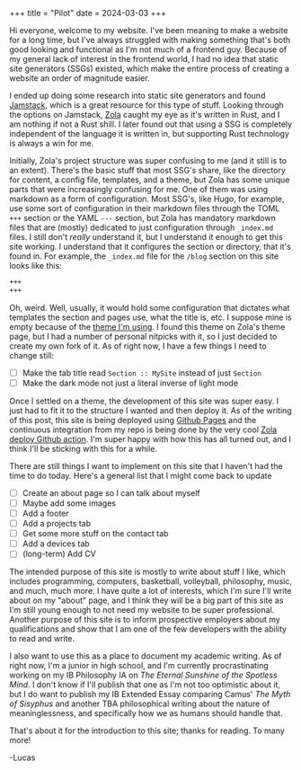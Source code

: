 +++
title = "Pilot"
date = 2024-03-03
+++

Hi everyone, welcome to my website. I've been meaning to make a website for a
long time, but I've always struggled with making something that's both good
looking and functional as I'm not much of a frontend guy. Because of my general
lack of interest in the frontend world, I had no idea that static site 
generators (SSGs) existed, which make the entire process of creating a website
an order of magnitude easier.

I ended up doing some research into static site generators and found [Jamstack](jamstack.io), 
which is a great resource for this type of stuff. Looking through the options 
on Jamstack, [Zola](https://www.getzola.org) caught my eye as it's written in 
Rust, and I am nothing if not a Rust shill. I later found out that using a 
SSG is completely independent of the language it is written in, but supporting 
Rust technology is always a win for me.

Initially, Zola's project structure was super confusing to me (and it still
is to an extent). There's the basic stuff that most SSG's share, like the 
directory for content, a config file, templates, and a theme, but Zola has some 
unique parts that were increasingly confusing for me. One of them was using
markdown as a form of configuration. Most SSG's, like Hugo, for example, use 
some sort of configuration in their markdown files through the TOML `+++` 
section or the YAML `---` section, but Zola has mandatory markdown files that 
are (mostly) dedicated to just configuration through `_index.md` files. I still
don't *really* understand it, but I understand it enough to get this site 
working. I understand that it configures the section or directory, that it's
found in. For example, the `_index.md` file for the `/blog` section on this site
looks like this:
```md
+++
+++
```
Oh, weird. Well, usually, it would hold some configuration that dictates what
templates the section and pages use, what the title is, etc. I suppose mine is
empty because of the [theme I'm using](https://github.com/pants721/no-style-please). 
I found this theme on Zola's theme page, but I had a number of personal nitpicks
with it, so I just decided to create my own fork of it. As of right now, I have
a few things I need to change still:
- [ ] Make the tab title read `Section :: MySite` instead of just `Section`
- [ ] Make the dark mode not just a literal inverse of light mode

Once I settled on a theme, the development of this site was super easy. I just
had to fit it to the structure I wanted and then deploy it. As of the writing of
this post, this site is being deployed using [Github Pages](https://pages.github.com)
and the continuous integration from my repo is being done by the very cool
[Zola deploy Github action](https://github.com/shalzz/zola-deploy-action). I'm
super happy with how this has all turned out, and I think I'll be sticking with
this for a while.

There are still things I want to implement on this site that I haven't had the 
time to do today. Here's a general list that I might come back to update
- [ ] Create an about page so I can talk about myself
- [ ] Maybe add some images
- [ ] Add a footer
- [ ] Add a projects tab
- [ ] Get some more stuff on the contact tab
- [ ] Add a devices tab
- [ ] (long-term) Add CV

The intended purpose of this site is mostly to write about stuff I like, which 
includes programming, computers, basketball, volleyball, philosophy, music,
and much, much more. I have quite a lot of interests, which I'm sure I'll write 
about on my "about" page, and I think they will be a big part of this site as 
I'm still young enough to not need my website to be super professional. Another
purpose of this site is to inform prospective employers about my qualifications
and show that I am one of the few developers with the ability to read and write.

I also want to use this as a place to document my academic writing. As of right now,
I'm a junior in high school, and I'm currently procrastinating working on my
IB Philosophy IA on *The Eternal Sunshine of the Spotless Mind*. I don't know if
I'll publish that one as I'm not too optimistic about it, but I do want to publish
my IB Extended Essay comparing Camus' *The Myth of Sisyphus* and another TBA
philosophical writing about the nature of meaninglessness, and specifically how
we as humans should handle that.

That's about it for the introduction to this site; thanks for reading.
To many more!

-Lucas
